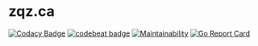 # zqz.ca
[![Codacy Badge](https://api.codacy.com/project/badge/Grade/ff2f2665c8864a0aa3b7334088eef646)](https://www.codacy.com/app/fish/upl?utm_source=github.com&amp;utm_medium=referral&amp;utm_content=zqz/upl&amp;utm_campaign=Badge_Grade)
[![codebeat badge](https://codebeat.co/badges/c2cc652d-7230-4eea-a642-976064865d2d)](https://codebeat.co/projects/github-com-zqz-upl-master)
[![Maintainability](https://api.codeclimate.com/v1/badges/74bcc076dbf4d07c141d/maintainability)](https://codeclimate.com/github/zqz/upl/maintainability)
[![Go Report Card](https://goreportcard.com/badge/github.com/zqz/upl)](https://goreportcard.com/report/github.com/zqz/upl)

